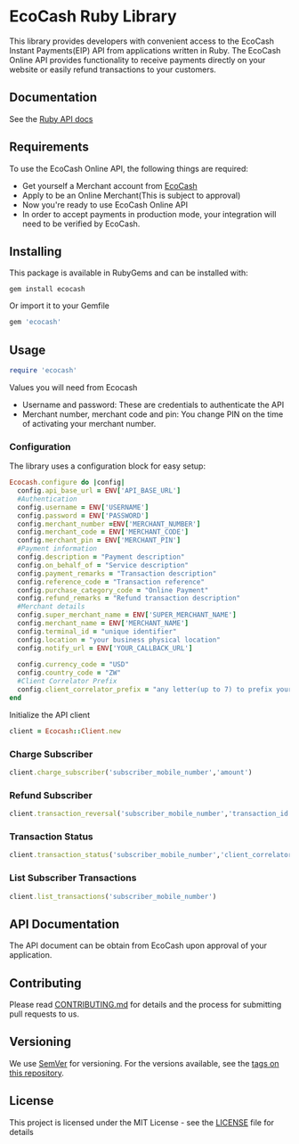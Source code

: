 # EcoCash Ruby Library

This library provides developers with convenient access to the EcoCash Instant Payments(EIP) API from applications written in Ruby. The EcoCash Online API provides functionality to receive payments directly on your website or easily refund transactions to your customers.

## Documentation

See the [Ruby API docs](https://www.rubydoc.info/gems/ecocash/1.0.0)

## Requirements
To use the EcoCash Online API, the following things are required:
+ Get yourself a Merchant account from [EcoCash](https://www.ecocash.co.zw/)
+ Apply to be an Online Merchant(This is subject to approval)
+ Now you're ready to use EcoCash Online API
+ In order to accept payments in production mode, your integration will need to be verified by EcoCash.

## Installing

This package is available in RubyGems and can be installed with:
```shell
gem install ecocash
```
Or import it to your Gemfile
```ruby
gem 'ecocash'
```

## Usage
```ruby
require 'ecocash'
```
Values you will need from Ecocash
+ Username and password: These are credentials to authenticate the API
+ Merchant number, merchant code and pin: You change PIN on the time of activating your merchant number.

### Configuration
The library uses a configuration block for easy setup:

```ruby
Ecocash.configure do |config|
  config.api_base_url = ENV['API_BASE_URL']
  #Authentication
  config.username = ENV['USERNAME'] 
  config.password = ENV['PASSWORD'] 
  config.merchant_number =ENV['MERCHANT_NUMBER'] 
  config.merchant_code = ENV['MERCHANT_CODE'] 
  config.merchant_pin = ENV['MERCHANT_PIN'] 
  #Payment information
  config.description = "Payment description"
  config.on_behalf_of = "Service description"
  config.payment_remarks = "Transaction description"
  config.reference_code = "Transaction reference"
  config.purchase_category_code = "Online Payment"
  config.refund_remarks = "Refund transaction description"
  #Merchant details
  config.super_merchant_name = ENV['SUPER_MERCHANT_NAME'] 
  config.merchant_name = ENV['MERCHANT_NAME'] 
  config.terminal_id = "unique identifier"
  config.location = "your business physical location"
  config.notify_url = ENV['YOUR_CALLBACK_URL'] 
  
  config.currency_code = "USD"
  config.country_code = "ZW"
  #Client Correlator Prefix
  config.client_correlator_prefix = "any letter(up to 7) to prefix your client correlator"
end
```

Initialize the API client
```ruby
client = Ecocash::Client.new
```

### Charge Subscriber
```ruby
client.charge_subscriber('subscriber_mobile_number','amount')
```

### Refund Subscriber
```ruby
client.transaction_reversal('subscriber_mobile_number','transaction_id','amount')
```

### Transaction Status
```ruby
client.transaction_status('subscriber_mobile_number','client_correlator')
```

### List Subscriber Transactions
```ruby
client.list_transactions('subscriber_mobile_number')
```

## API Documentation
The API document can be obtain from EcoCash upon approval of your application.

## Contributing

Please read [CONTRIBUTING.md](https://github.com/tusomx/ecocash/blob/master/CONTRIBUTING.md) for details and the process for submitting pull requests to us.

## Versioning

We use [SemVer](http://semver.org/) for versioning. For the versions available, see the [tags on this repository](https://github.com/tusomx/ecocash/tags). 

## License

This project is licensed under the MIT License - see the [LICENSE](https://github.com/tusomx/ecocash/blob/master/LICENSE) file for details

